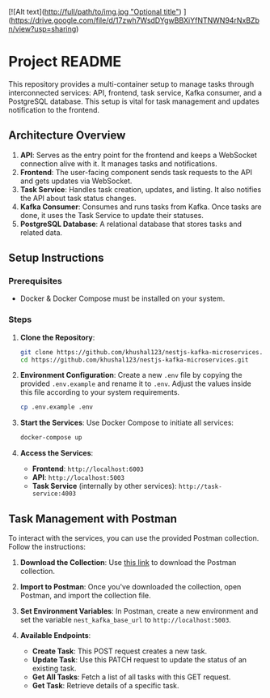 [![Alt text]([http://full/path/to/img.jpg "Optional title"](https://drive.google.com/file/d/17zwh7WsdDYgwBBXiYfNTNWN94rNxBZbn/view?usp=sharing))
](https://drive.google.com/file/d/17zwh7WsdDYgwBBXiYfNTNWN94rNxBZbn/view?usp=sharing)


# Project README
This repository provides a multi-container setup to manage tasks through interconnected services: API, frontend, task service, Kafka consumer, and a PostgreSQL database. This setup is vital for task management and updates notification to the frontend.

## Architecture Overview

1. **API**: Serves as the entry point for the frontend and keeps a WebSocket connection alive with it. It manages tasks and notifications.
2. **Frontend**: The user-facing component sends task requests to the API and gets updates via WebSocket.
3. **Task Service**: Handles task creation, updates, and listing. It also notifies the API about task status changes.
4. **Kafka Consumer**: Consumes and runs tasks from Kafka. Once tasks are done, it uses the Task Service to update their statuses.
5. **PostgreSQL Database**: A relational database that stores tasks and related data.

## Setup Instructions

### Prerequisites

- Docker & Docker Compose must be installed on your system.

### Steps

1. **Clone the Repository**:
   ```bash
   git clone https://github.com/khushal123/nestjs-kafka-microservices.git
   cd https://github.com/khushal123/nestjs-kafka-microservices.git
   ```

2. **Environment Configuration**:
   Create a new `.env` file by copying the provided `.env.example` and rename it to `.env`. Adjust the values inside this file according to your system requirements.
   ```bash
   cp .env.example .env
   ```

3. **Start the Services**:
   Use Docker Compose to initiate all services:
   ```bash
   docker-compose up
   ```

4. **Access the Services**:
   - **Frontend**: `http://localhost:6003`
   - **API**: `http://localhost:5003`
   - **Task Service** (internally by other services): `http://task-service:4003`

## Task Management with Postman

To interact with the services, you can use the provided Postman collection. Follow the instructions:

1. **Download the Collection**: Use [this link](https://api.postman.com/collections/1633826-3b5cd25f-5835-422d-8924-736b3aa058a8?access_key=PMAT-01H7DFWHHZFJVG150DZKYNRN4V) to download the Postman collection.
  
2. **Import to Postman**: Once you've downloaded the collection, open Postman, and import the collection file.

3. **Set Environment Variables**: In Postman, create a new environment and set the variable `nest_kafka_base_url` to `http://localhost:5003`.

4. **Available Endpoints**:
   - **Create Task**: This POST request creates a new task. 
   - **Update Task**: Use this PATCH request to update the status of an existing task.
   - **Get All Tasks**: Fetch a list of all tasks with this GET request.
   - **Get Task**: Retrieve details of a specific task.


